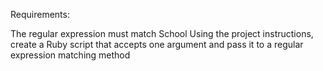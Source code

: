 Requirements:

The regular expression must match School
Using the project instructions, create a Ruby script that accepts one argument and pass it to a regular expression matching method
